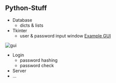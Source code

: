 ## Python-Stuff

- Database
  - dicts & lists
- Tkinter
  - user & password input window
[Example GUI](https://github.com/dse-bits/Python-Stuff/blob/main/gui_dash.py)

![gui]()


- Login
  - password hashing
  - password check
- Server
- ...
